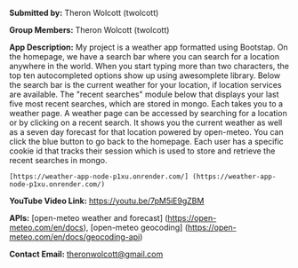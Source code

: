 **Submitted by:** Theron Wolcott (twolcott)

**Group Members:** Theron Wolcott (twolcott)

**App Description:** My project is a weather app formatted using Bootstap. 
    On the homepage, we have a search bar where 
    you can search for a location anywhere in the world. When you start typing more
    than two characters, the top ten autocompleted options show up using awesomplete library.
    Below the search bar is the current weather for your location, if location services 
    are available. The "recent searches" module below that displays your last five
    most recent searches, which are stored in mongo. Each takes you to a weather page.
    A weather page can be accessed by searching for a location or by clicking on a 
    recent search. It shows you the current weather as well as a seven day forecast 
    for that location powered by open-meteo. You can click the blue button to go
    back to the homepage. Each user has a specific cookie id that tracks their session
    which is used to store and retrieve the recent searches in mongo.

    [https://weather-app-node-p1xu.onrender.com/] (https://weather-app-node-p1xu.onrender.com/)

**YouTube Video Link:** https://youtu.be/7pM5iE9gZBM

**APIs:** [open-meteo weather and forecast] (https://open-meteo.com/en/docs), 
    [open-meteo geocoding] (https://open-meteo.com/en/docs/geocoding-api)

**Contact Email:** theronwolcott@gmail.com
